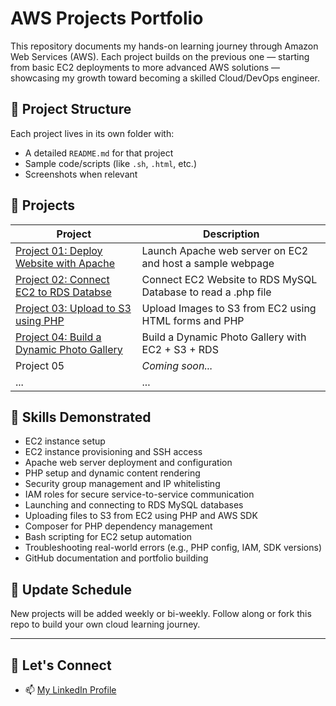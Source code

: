 # AWS Projects Portfolio

This repository documents my hands-on learning journey through Amazon Web Services (AWS). Each project builds on the previous one — starting from basic EC2 deployments to more advanced AWS solutions — showcasing my growth toward becoming a skilled Cloud/DevOps engineer.

## 🔧 Project Structure

Each project lives in its own folder with:
- A detailed `README.md` for that project
- Sample code/scripts (like `.sh`, `.html`, etc.)
- Screenshots when relevant

## 🚀 Projects

| Project | Description |
|--------|-------------|
| [Project 01: Deploy Website with Apache](./project-01-deploy-apache) | Launch Apache web server on EC2 and host a sample webpage |
| [Project 02: Connect EC2 to RDS Databse](./project-02-ec2-rds-mysql) | Connect EC2 Website to RDS MySQL Database to read a .php file |
| [Project 03: Upload to S3 using PHP](./project-03-upload-to-s3) | Upload Images to S3 from EC2 using HTML forms and PHP |
| [Project 04: Build a Dynamic Photo Gallery](project-04-photo-gallery-s3-rds) | Build a Dynamic Photo Gallery with EC2 + S3 + RDS |
| Project 05 | _Coming soon..._ |
| ... | ... |

## 🧠 Skills Demonstrated

- EC2 instance setup
- EC2 instance provisioning and SSH access
- Apache web server deployment and configuration
- PHP setup and dynamic content rendering
- Security group management and IP whitelisting
- IAM roles for secure service-to-service communication
- Launching and connecting to RDS MySQL databases
- Uploading files to S3 from EC2 using PHP and AWS SDK
- Composer for PHP dependency management
- Bash scripting for EC2 setup automation
- Troubleshooting real-world errors (e.g., PHP config, IAM, SDK versions)
- GitHub documentation and portfolio building

## 📅 Update Schedule

New projects will be added weekly or bi-weekly. Follow along or fork this repo to build your own cloud learning journey.

---

## 🙌 Let's Connect

- 📫 [My LinkedIn Profile](https://www.linkedin.com/in/uche-francis-6803b080/)


